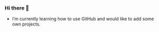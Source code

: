 ### Hi there 👋
- I’m currently learning how to use GitHub and would like to add some own projects.

<!--
**IrinaNorro/IrinaNorro** is a ✨ _special_ ✨ repository because its `README.md` (this file) appears on your GitHub profile.

Here are some ideas to get you started:

- 🔭 I’m currently working on ...
- 🌱 I’m currently learning how to use GitHub and would like to add some own projects.
- 👯 I’m looking to collaborate on ...
- 🤔 I’m looking for help with ...
- 💬 Ask me about ...
- 📫 How to reach me: ...
- 😄 Pronouns: ...
- ⚡ Fun fact: ...

About me

Hard skills

Soft skills

  Stubborn
    Or maybe you want to call it determined. It's all the same to me. It got me to places and got me achieve many dreams. 
  
  Patient
    My previous work surrounded my bunch of screaming (impatient) kids has taught me a lot of patience. Until I started to code. Then I realized I had no clue. 
    But I'm improving.
  
  Being comfy in discomfort zone. 
    Getting myself in new unknown situations is my middle name. Mabye I get the kick, I don't know. 
    You might get the hinch if you get a closer look at MY PATH (Resume). 

  Imperfect
    “It is wise to recognize we are all imperfect in some way.”
    And also, pursuing towards being more imperfect, sometimes it's hard, but I'm getting better at it every day. 
    Perfectionists get rarely things done by given deadline, don't you think. 

Other
  Wouldn't call myself a joke generator, but I do love to laugh at other people's (bad) jokes. Just give it a try :D
  
  Moved to three countries. (Can speak or listen more or less fluently six languages.)
  Travelled 20 000 km by train. 
  Studying my third degree. 
  Mother. Boom.

-->

